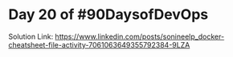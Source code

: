 # Day 20 of #90DaysofDevOps
Solution Link: https://www.linkedin.com/posts/sonineelp_docker-cheatsheet-file-activity-7061063649355792384-9LZA 
